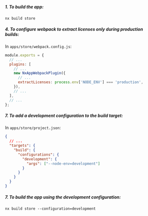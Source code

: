 ##### 1. To build the app:

`nx build store`

##### 4. To configure webpack to extract licenses only during production builds:

In `apps/store/webpack.config.js`:

```js
module.exports = {
  // ...
  plugins: [
    // ...
    new NxAppWebpackPlugin({
      // ...
      extractLicenses: process.env['NODE_ENV'] === 'production',
    }),
    // ...
  ],
  // ...
};
```

##### 7. To add a development configuration to the build target:

In `apps/store/project.json`:

```json
{
  // ...
  "targets": {
    "build": {
      "configurations": {
        "development": {
          "args": ["--node-env=development"]
        }
      }
    }
  }
}
```

##### 7. To build the app using the development configuration:

`nx build store --configuration=development`
